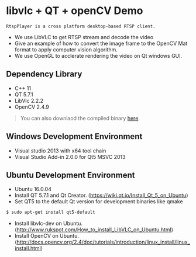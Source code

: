 # libvlc + QT + openCV Demo

    RtspPlayer is a cross platform desktop-based RTSP client.
  - We use LibVLC to get RTSP stream and decode the video
  - Give an example of how to convert the image frame to the OpenCV Mat format to apply computer vision algorithm.
  - We use OpenGL to acclerate rendering the video on Qt windows GUI.

## Dependency Library
  - C++ 11
  - QT 5.7.1
  - LibVlc 2.2.2
  - OpenCV 2.4.9
  
> You can also downlaod the compiled binary [here](https://drive.google.com/drive/folders/0B1Mq7kkwjPxLWXZsSzUyOXVVWlU?usp=sharing).

## Windows Development Environment
  - Visual studio 2013 with x64 tool chain
  - Visual Studio Add-in 2.0.0 for Qt5 MSVC 2013

## Ubuntu Development Environment
  - Ubuntu 16.0.04
  - Install QT 5.7.1 and Qt Creator. (https://wiki.qt.io/Install_Qt_5_on_Ubuntu)
  - Set QT5 to the default Qt version for development binaries like qmake
```sh
$ sudo apt-get install qt5-default
```

  - Install libvlc-dev on Ubuntu. (http://www.rukspot.com/How_to_install_LibVLC_on_Ubuntu.html)
  - Install OpenCV on Ubuntu. (http://docs.opencv.org/2.4/doc/tutorials/introduction/linux_install/linux_install.html)
